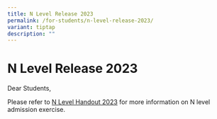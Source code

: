 ```yaml
---
title: N Level Release 2023
permalink: /for-students/n-level-release-2023/
variant: tiptap
description: ""
---
```

<h1>N Level Release 2023</h1><p></p><p>Dear Students,</p><p>Please refer to <a href="/files/Useful Links/For Students/2023_N_Level_Handout_for_Students.pdf" rel="noopener noreferrer nofollow" target="_blank">N Level Handout 2023</a>  for more information on N level admission exercise.</p>
